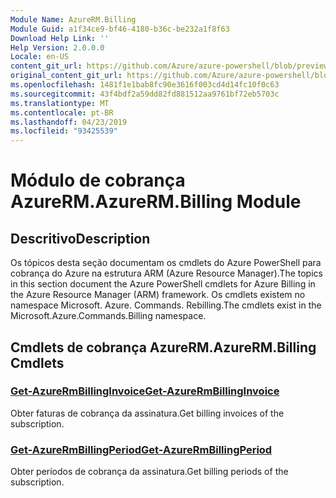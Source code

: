 ```yaml
---
Module Name: AzureRM.Billing
Module Guid: a1f34ce9-bf46-4180-b36c-be232a1f8f63
Download Help Link: ''
Help Version: 2.0.0.0
Locale: en-US
content_git_url: https://github.com/Azure/azure-powershell/blob/preview/src/ResourceManager/Billing/Commands.Billing/help/AzureRM.Billing.md
original_content_git_url: https://github.com/Azure/azure-powershell/blob/preview/src/ResourceManager/Billing/Commands.Billing/help/AzureRM.Billing.md
ms.openlocfilehash: 1481f1e1bab8fc90e3616f003cd4d14fc10f0c63
ms.sourcegitcommit: 43f4bdf2a59dd82fd881512aa9761bf72eb5703c
ms.translationtype: MT
ms.contentlocale: pt-BR
ms.lasthandoff: 04/23/2019
ms.locfileid: "93425539"
---
```

# <span data-ttu-id="d9294-101">Módulo de cobrança AzureRM.</span><span class="sxs-lookup"><span data-stu-id="d9294-101">AzureRM.Billing Module</span></span>
## <span data-ttu-id="d9294-102">Descritivo</span><span class="sxs-lookup"><span data-stu-id="d9294-102">Description</span></span>
<span data-ttu-id="d9294-103">Os tópicos desta seção documentam os cmdlets do Azure PowerShell para cobrança do Azure na estrutura ARM (Azure Resource Manager).</span><span class="sxs-lookup"><span data-stu-id="d9294-103">The topics in this section document the Azure PowerShell cmdlets for Azure Billing in the Azure Resource Manager (ARM) framework.</span></span> <span data-ttu-id="d9294-104">Os cmdlets existem no namespace Microsoft. Azure. Commands. Rebilling.</span><span class="sxs-lookup"><span data-stu-id="d9294-104">The cmdlets exist in the Microsoft.Azure.Commands.Billing namespace.</span></span>

## <span data-ttu-id="d9294-105">Cmdlets de cobrança AzureRM.</span><span class="sxs-lookup"><span data-stu-id="d9294-105">AzureRM.Billing Cmdlets</span></span>
### [<span data-ttu-id="d9294-106">Get-AzureRmBillingInvoice</span><span class="sxs-lookup"><span data-stu-id="d9294-106">Get-AzureRmBillingInvoice</span></span>](Get-AzureRmBillingInvoice.md)
<span data-ttu-id="d9294-107">Obter faturas de cobrança da assinatura.</span><span class="sxs-lookup"><span data-stu-id="d9294-107">Get billing invoices of the subscription.</span></span>

### [<span data-ttu-id="d9294-108">Get-AzureRmBillingPeriod</span><span class="sxs-lookup"><span data-stu-id="d9294-108">Get-AzureRmBillingPeriod</span></span>](Get-AzureRmBillingPeriod.md)
<span data-ttu-id="d9294-109">Obter períodos de cobrança da assinatura.</span><span class="sxs-lookup"><span data-stu-id="d9294-109">Get billing periods of the subscription.</span></span>

